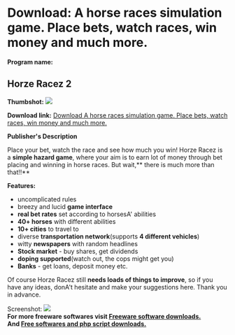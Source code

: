 # Download: A horse races simulation game. Place bets, watch races, win money and much more.

**Program name:**

## Horze Racez 2

  
**Thumbshot:** ![](http://www.freewarefiles.com/screenshot/HorzeRacez_sshot_md.gif)   
  
**Download link:** [Download A horse races simulation game. Place bets, watch races, win money and much more.](http://freesoftwares.boysofts.com/Horze-Racez_program_17369.html)  
  


**Publisher's Description**  
  


Place your bet, watch the race and see how much you win! Horze Racez is a **simple hazard game**, where your aim is to earn lot of money through bet placing and winning in horse races. But wait,** there is much more than that!!**

**Features:**

  * uncomplicated rules
  * breezy and lucid **game interface**
  * **real bet rates** set according to horsesA' abilities
  * **40+ horses** with different abilities
  * **10+ cities** to travel to
  * diverse **transportation network**(supports **4 different vehicles**)
  * witty **newspapers** with random headlines
  * **Stock market** \- buy shares, get dividends
  * **doping supported**(watch out, the cops might get you)
  * **Banks** \- get loans, deposit money etc.

Of course Horze Racez still **needs loads of things to improve**, so if you have any ideas, donA't hesitate and make your suggestions here. Thank you in advance.

  
  
Screenshot: ![](http://www.freewarefiles.com/screenshot/HorzeRacez_sshot.gif)   
**For more freeware softwares visit [Freeware software downloads.](http://freesoftwares.boysofts.com/)**   
**And [Free softwares and php script downloads.](http://www.boysofts.com/)**
